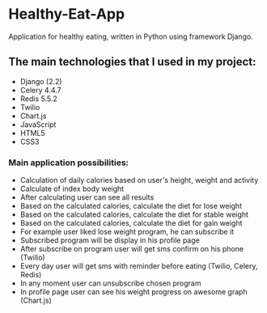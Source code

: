# Healthy-Eat-App
Application for healthy eating, written in Python using framework Django.


## The main technologies that I used in my project:
- Django (2.2)
- Celery 4.4.7
- Redis 5.5.2
- Twilio 
- Chart.js 
- JavaScript
- HTML5
- CSS3

### Main application possibilities:
- Calculation of daily calories based on user's height, weight and activity
- Calculate of index body weight 
- After calculating user can see all results 
- Based on the calculated calories, calculate the diet for lose weight
- Based on the calculated calories, calculate the diet for stable weight
- Based on the calculated calories, calculate the diet for gain weight
- For example user liked lose weight program, he can subscribe it
- Subscribed program will be display in his profile page
- After subscribe on program user will get sms confirm on his phone (Twilio)
- Every day user will get sms with reminder before eating (Twilio, Celery, Redis)
- In any moment user can unsubscribe chosen program 
- In profile page user can see his weight progress on awesome graph (Chart.js)



